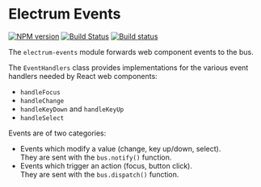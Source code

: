 # Electrum Events

[![NPM version](https://img.shields.io/npm/v/electrum-events.svg)](https://www.npmjs.com/package/electrum-events)
[![Build Status](https://travis-ci.org/epsitec-sa/electrum-events.svg?branch=master)](https://travis-ci.org/epsitec-sa/electrum-events)
[![Build status](https://ci.appveyor.com/api/projects/status/8c6nooep3fbnoytc?svg=true)](https://ci.appveyor.com/project/epsitec/electrum-events)

The `electrum-events` module forwards web component events to the bus.

The `EventHandlers` class provides implementations for the various event
handlers needed by React web components:

* `handleFocus`
* `handleChange`
* `handleKeyDown` and `handleKeyUp`
* `handleSelect`

Events are of two categories:

* Events which modify a value (change, key up/down, select).  
  They are sent with the `bus.notify()` function.
* Events which trigger an action (focus, button click).  
  They are sent with the `bus.dispatch()` function.
